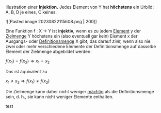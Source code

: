 Illustration einer **Injektion.**  Jedes Element von Y hat **höchstens** ein Urbild: A, B, D je eines, C keines.

![[Pasted image 20230822115608.png | 200]]

Eine Funktion f : X → Y ist **injektiv,** wenn es zu jedem [Element](https://de.wikipedia.org/wiki/Element_(Mathematik) "Element (Mathematik)") y der [Zielmenge](https://de.wikipedia.org/wiki/Zielmenge "Zielmenge") Y höchstens ein (also eventuell gar kein) Element x der Ausgangs- oder [Definitionsmenge](https://de.wikipedia.org/wiki/Definitionsmenge "Definitionsmenge") X gibt, das darauf _zielt,_ wenn also nie zwei oder mehr verschiedene Elemente der Definitionsmenge auf dasselbe Element der Zielmenge abgebildet werden:

$f ( x_1 ) = f ( x_2 ) \Rightarrow x_1 = x_2$

Das ist äquivalent zu

$x_1 \ne x_2 \Rightarrow f ( x_1 ) \ne f ( x_2 )$

Die Zielmenge kann daher nicht weniger [mächtig](Kardinalität) als die Definitionsmenge sein, d. h., sie kann nicht weniger Elemente enthalten.

test
